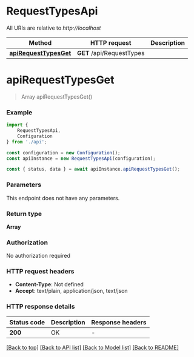 # RequestTypesApi

All URIs are relative to *http://localhost*

|Method | HTTP request | Description|
|------------- | ------------- | -------------|
|[**apiRequestTypesGet**](#apirequesttypesget) | **GET** /api/RequestTypes | |

# **apiRequestTypesGet**
> Array<RequestType> apiRequestTypesGet()


### Example

```typescript
import {
    RequestTypesApi,
    Configuration
} from './api';

const configuration = new Configuration();
const apiInstance = new RequestTypesApi(configuration);

const { status, data } = await apiInstance.apiRequestTypesGet();
```

### Parameters
This endpoint does not have any parameters.


### Return type

**Array<RequestType>**

### Authorization

No authorization required

### HTTP request headers

 - **Content-Type**: Not defined
 - **Accept**: text/plain, application/json, text/json


### HTTP response details
| Status code | Description | Response headers |
|-------------|-------------|------------------|
|**200** | OK |  -  |

[[Back to top]](#) [[Back to API list]](../README.md#documentation-for-api-endpoints) [[Back to Model list]](../README.md#documentation-for-models) [[Back to README]](../README.md)

